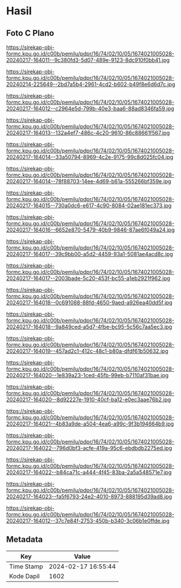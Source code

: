 # Hasil

## Foto C Plano

https://sirekap-obj-formc.kpu.go.id/c00b/pemilu/pdpr/16/74/02/10/05/1674021005028-20240217-164011--9c380fd3-5d07-489e-9123-8dc910f0bb41.jpg

https://sirekap-obj-formc.kpu.go.id/c00b/pemilu/pdpr/16/74/02/10/05/1674021005028-20240214-225649--2bd7a5b4-2961-4cd2-b602-b49f8e6d6d7c.jpg

https://sirekap-obj-formc.kpu.go.id/c00b/pemilu/pdpr/16/74/02/10/05/1674021005028-20240217-164012--c2964e5d-799b-40e3-baa6-88ad8346fa59.jpg

https://sirekap-obj-formc.kpu.go.id/c00b/pemilu/pdpr/16/74/02/10/05/1674021005028-20240217-164013--132a4ef7-486c-4c20-9610-86c88661f567.jpg

https://sirekap-obj-formc.kpu.go.id/c00b/pemilu/pdpr/16/74/02/10/05/1674021005028-20240217-164014--33a50794-8969-4c2e-9175-99c8d025fc04.jpg

https://sirekap-obj-formc.kpu.go.id/c00b/pemilu/pdpr/16/74/02/10/05/1674021005028-20240217-164014--78f88703-14ee-4d69-b61a-555266bf359e.jpg

https://sirekap-obj-formc.kpu.go.id/c00b/pemilu/pdpr/16/74/02/10/05/1674021005028-20240217-164015--730a0dc6-e617-4c90-8084-02ae181ec373.jpg

https://sirekap-obj-formc.kpu.go.id/c00b/pemilu/pdpr/16/74/02/10/05/1674021005028-20240217-164016--6652e870-5479-40b9-9846-87ae6f049a24.jpg

https://sirekap-obj-formc.kpu.go.id/c00b/pemilu/pdpr/16/74/02/10/05/1674021005028-20240217-164017--39c9bb00-a5d2-4459-93a1-5081ae4acd8c.jpg

https://sirekap-obj-formc.kpu.go.id/c00b/pemilu/pdpr/16/74/02/10/05/1674021005028-20240217-164017--2003bade-5c20-453f-bc55-a1eb2921f962.jpg

https://sirekap-obj-formc.kpu.go.id/c00b/pemilu/pdpr/16/74/02/10/05/1674021005028-20240217-164018--0c691088-88fd-4650-9aed-a926ea40dd5f.jpg

https://sirekap-obj-formc.kpu.go.id/c00b/pemilu/pdpr/16/74/02/10/05/1674021005028-20240217-164018--9a849ced-a5d7-4fbe-bc95-5c56c7aa5ec3.jpg

https://sirekap-obj-formc.kpu.go.id/c00b/pemilu/pdpr/16/74/02/10/05/1674021005028-20240217-164019--457ad2c1-412c-48c1-b80a-dfdf61b50632.jpg

https://sirekap-obj-formc.kpu.go.id/c00b/pemilu/pdpr/16/74/02/10/05/1674021005028-20240217-164020--1e839a23-1ced-45fb-99eb-b7110af31bae.jpg

https://sirekap-obj-formc.kpu.go.id/c00b/pemilu/pdpr/16/74/02/10/05/1674021005028-20240217-164020--8d92227e-1910-40cf-ba12-e0ec3aae76b2.jpg

https://sirekap-obj-formc.kpu.go.id/c00b/pemilu/pdpr/16/74/02/10/05/1674021005028-20240217-164021--4b83a9de-a504-4ea6-a99c-9f3b194664b9.jpg

https://sirekap-obj-formc.kpu.go.id/c00b/pemilu/pdpr/16/74/02/10/05/1674021005028-20240217-164022--796d0bf3-acfe-419a-95c6-ebdbdb2275ed.jpg

https://sirekap-obj-formc.kpu.go.id/c00b/pemilu/pdpr/16/74/02/10/05/1674021005028-20240217-164022--b84ca71c-a444-4f45-83ba-2a5a548571e7.jpg

https://sirekap-obj-formc.kpu.go.id/c00b/pemilu/pdpr/16/74/02/10/05/1674021005028-20240217-164023--fa5f6793-24e2-4010-8973-888195d39ad8.jpg

https://sirekap-obj-formc.kpu.go.id/c00b/pemilu/pdpr/16/74/02/10/05/1674021005028-20240217-164012--37c7e84f-2753-450b-b340-3c06b1e0ffde.jpg


## Metadata

| Key        | Value               |
| ---------- | ------------------- |
| Time Stamp | 2024-02-17 16:55:44 |
| Kode Dapil | 1602                |



